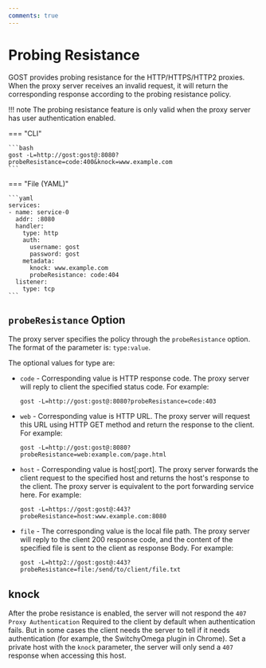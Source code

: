 ```yaml
---
comments: true
---
```


# Probing Resistance

GOST provides probing resistance for the HTTP/HTTPS/HTTP2 proxies. When the proxy server receives an invalid request, it will return the corresponding response according to the probing resistance policy.

!!! note
    The probing resistance feature is only valid when the proxy server has user authentication enabled.

=== "CLI"

    ```bash
    gost -L=http://gost:gost@:8080?probeResistance=code:400&knock=www.example.com
    ```
    
=== "File (YAML)"

    ```yaml
    services:
    - name: service-0
      addr: :8080
      handler:
        type: http
        auth:
          username: gost
          password: gost
        metadata:
          knock: www.example.com
          probeResistance: code:404
      listener:
        type: tcp
    ```
## `probeResistance` Option

The proxy server specifies the policy through the `probeResistance` option. The format of the parameter is: `type:value`.

The optional values for type are:

* `code` - Corresponding value is HTTP response code. The proxy server will reply to client the specified status code. For example:
    ```
    gost -L=http://gost:gost@:8080?probeResistance=code:403
    ```

* `web` - Corresponding value is HTTP URL. The proxy server will request this URL using HTTP GET method and return the response to the client. For example:
    ```
    gost -L=http://gost:gost@:8080?probeResistance=web:example.com/page.html
    ```

* `host` - Corresponding value is host[:port]. The proxy server forwards the client request to the specified host and returns the host's response to the client. The proxy server is equivalent to the port forwarding service here. For example:
	```
	gost -L=https://gost:gost@:443?probeResistance=host:www.example.com:8080
	```

* `file` - The corresponding value is the local file path. The proxy server will reply to the client 200 response code, and the content of the specified file is sent to the client as response Body. For example:
	```
	gost -L=http2://gost:gost@:443?probeResistance=file:/send/to/client/file.txt
	```

## knock

After the probe resistance is enabled, the server will not respond the `407 Proxy Authentication` Required to the client by default when authentication fails. But in some cases the client needs the server to tell if it needs authentication (for example, the SwitchyOmega plugin in Chrome). Set a private host with the `knock` parameter, the server will only send a `407` response when accessing this host.